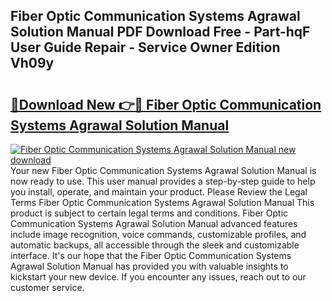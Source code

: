 ## Fiber Optic Communication Systems Agrawal Solution Manual PDF Download Free - Part-hqF User Guide Repair - Service Owner Edition Vh09y

# <h2><a href="http://bc68012.oget.top/?id=Fiber+Optic+Communication+Systems+Agrawal+Solution+Manual">🔗Download New 👉🔴 Fiber Optic Communication Systems Agrawal Solution Manual</a></h2>

[![Fiber Optic Communication Systems Agrawal Solution Manual new download](https://i.imgur.com/5g1atiW.png)](http://bc68012.oget.top/?id=Fiber+Optic+Communication+Systems+Agrawal+Solution+Manual)
Your new Fiber Optic Communication Systems Agrawal Solution Manual is now ready to use. This user manual provides a step-by-step guide to help you install, operate, and maintain your product. Please Review the Legal Terms Fiber Optic Communication Systems Agrawal Solution Manual This product is subject to certain legal terms and conditions. Fiber Optic Communication Systems Agrawal Solution Manual advanced features include image recognition, voice commands, customizable profiles, and automatic backups, all accessible through the sleek and customizable interface. It's our hope that the Fiber Optic Communication Systems Agrawal Solution Manual has provided you with valuable insights to kickstart your new device. If you encounter any issues, reach out to our customer service.
